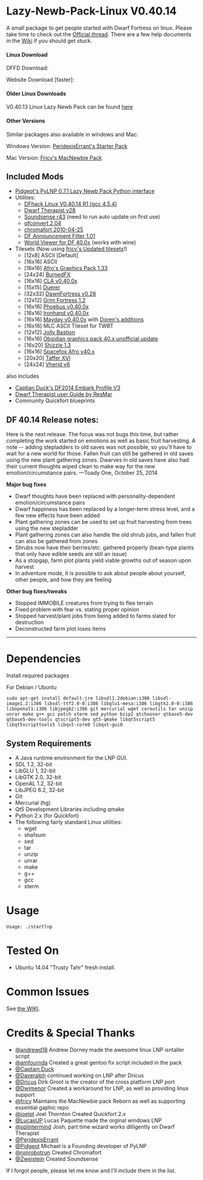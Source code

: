 Lazy-Newb-Pack-Linux V0.40.14
====================

A small package to get people started with Dwarf Fortress on linux. Please take time to check out the [Official thread](http://www.bay12forums.com/smf/index.php?topic=140966.0). There are a few help documents in the [Wiki](https://github.com/Lazy-Newb-Pack/Lazy-Newb-Pack-Linux/wiki) if you should get stuck.


#### Linux Download 


DFFD Download: 

Website Download [faster]: 

#### Older Linux Downloads

V0.40.13 Linux Lazy Newb Pack can be found [here](http://www.lazynewbpack.com/linux/04013/)

 

#### Other Versions
 

Similar packages also available in windows and Mac:

Windows Version: [PeridexisErrant's Starter Pack](http://www.bay12forums.com/smf/index.php?topic=126076.0)

Mac Version: [Fricy's MacNewbie Pack](http://www.bay12forums.com/smf/index.php?topic=128960.0)


Included Mods
-------------
* [Pidgeot's PyLNP 0.7.1 Lazy Newb Pack Python interface](http://www.bay12forums.com/smf/index.php?topic=140808.0)
* Utilities:
    * [DFhack Linux V0.40.14 R1 (gcc 4.5.4)](http://www.bay12forums.com/smf/index.php?topic=139553.0)
    * [Dwarf Therapist v28](https://github.com/splintermind/Dwarf-Therapist/tree/DF2014) 
    * [Soundsense r43](http://df.zweistein.cz/soundsense/) (need to run auto update on first use)
    * [qfconvert 2.04](http://www.joelpt.net/quickfort/)
    * [chromafort 2010-04-25](http://www.bay12forums.com/smf/index.php?topic=55025.0)
    * [DF Announcement Filter 1.01](http://www.bay12forums.com/smf/index.php?topic=130030.0)
    * [World Viewer for DF 40.0x](http://www.bay12forums.com/smf/index.php?topic=128932.0) (works with wine)
* Tilesets (Now using [fricy's Updated tilesets](https://github.com/fricy/DFgraphics)!)
    - [12x8] ASCII [Default]
    - [16x16] ASCII
    - [16x16] [Afro's Graphics Pack 1.33](http://dffd.wimbli.com/file.php?id=9137)
    - [24x24] [BurnedFX](http://www.bay12forums.com/smf/index.php?topic=143588.0)
    - [16x16] [CLA v0.40.0x](http://www.bay12forums.com/smf/index.php?topic=105376.0)
    - [15x15] [Duerer](http://www.bay12forums.com/smf/index.php?topic=142083.0)
    - [32x32] [DawnFortress v0.28](http://www.bay12forums.com/smf/index.php?topic=136221.msg4992910#msg4992910)
    - [12x12] [Grim Fortress 1.2](http://www.bay12forums.com/smf/index.php?topic=122421.0)
    - [16x16] [Phoebus v0.40.0x](http://www.bay12forums.com/smf/index.php?topic=137096.0)
    - [16x16] [Ironhand v0.40.0x](http://dffd.wimbli.com/file.php?id=8747)
    - [16x16] [Mayday v0.40.0x](http://goblinart.pl/vg-eng/df.php) with [Doren's additions](http://www.bay12forums.com/smf/index.php?topic=141195.0)
    - [16x16] MLC ASCII Tileset for TWBT
    - [12x12] [Jolly Bastion](http://www.bay12forums.com/smf/index.php?topic=104261.0)
    - [16x16] [Obsidian  graphics pack 40.x unofficial update](http://www.bay12forums.com/smf/index.php?topic=126934.0)
    - [16x20] [Shizzle 1.3](http://dffd.wimbli.com/file.php?id=7205)
    - [16x16] [Spacefox Afro v40.x](http://dffd.wimbli.com/file.php?id=9137)
    - [20x20] [Taffer XVI](http://www.bay12forums.com/smf/index.php?topic=107924.0)
    - [24x24] [Vherid v6](http://www.bay12forums.com/smf/index.php?topic=89856.0)

 also includes
 * [Captian Duck's DF2014 Embark Profile V3](http://www.reddit.com/r/dwarffortress/comments/2bzrqg/dfvidtuts2014_embark_profile_beta_testing/)
 * [Dwarf Therapist user Guide by ResMar](http://dffd.wimbli.com/file.php?id=7889)
 * Community Quickfort blueprints




DF 40.14 Release notes:
-------------

Here is the next release. The focus was not bugs this time, but rather completing the work started on emotions as well as basic fruit harvesting. A note -- adding stepladders to old saves was not possible, so you'll have to wait for a new world for those. Fallen fruit can still be gathered in old saves using the new plant gathering zones. Dwarves in old saves have also had their current thoughts wiped clean to make way for the new emotion/circumstance pairs.
—Toady One, October 25, 2014

**Major bug fixes**

  * Dwarf thoughts have been replaced with personality-dependent emotion/circumstance pairs
  * Dwarf happiness has been replaced by a longer-term stress level, and a few new effects have been added
  * Plant gathering zones can be used to set up fruit harvesting from trees using the new stepladder
  * Plant gathering zones can also handle the old shrub jobs, and fallen fruit can also be gathered from zones
  * Shrubs now have their berries/etc. gathered properly (bean-type plants that only have edible seeds are still an issue)
  * As a stopgap, farm plot plants yield viable growths out of season upon harvest
  * In adventure mode, it is possible to ask about people about yourself, other people, and how they are feeling


**Other bug fixes/tweaks**

  * Stopped IMMOBILE creatures from trying to flee terrain
  * Fixed problem with fear vs. stating proper opinion
  * Stopped harvest/plant jobs from being added to farms slated for destruction
  * Deconstructed farm plot loses items

-------------

#   Dependencies

   Install required packages

 For Debian / Ubuntu
```
sudo apt-get install default-jre libsdl1.2debian:i386 libsdl-image1.2:i386 libsdl-ttf2.0-0:i386 libglu1-mesa:i386 libgtk2.0-0:i386 libopenal1:i386 libjpeg62:i386 git mercurial wget coreutils tar unzip unrar make g++ gcc patch xterm sed python bzip2 qtchooser qtbase5-dev qtbase5-dev-tools qtscript5-dev qt5-qmake libqt5script5 libqt5scripttools5 libqxt-core0 libqxt-gui0
```


  System Requirements
-------------

* A Java runtime environment for the LNP GUI.
* SDL 1.2, 32-bit
* LibGLU 1, 32-bit
* LibGTK 2.0, 32-bit
* OpenAL 1.2, 32-bit
* LibJPEG 6.2, 32-bit
* Git
* Mercurial (hg)
* Qt5 Development Libraries including qmake
* Python 2.x (for Quickfort)
* The following fairly standard Linux utilities:
  - wget
  - sha1sum
  - sed
  - tar
  - unzip
  - unrar
  - make
  - g++
  - gcc
  - xterm

 Usage
=====

```
Usage: ./startlnp
```


Tested On
=========
* Ubuntu 14.04 "Trusty Tahr"      fresh install.
 

Common Issues
=============
See [the WIKI](https://github.com/BeauBouchard/DF-Lazy-Newb-Pack/wiki).

Credits & Special Thanks
=============

 * [@andrewd18](https://github.com/andrewd18/) Andrew Dorney made the awesome linux LNP isntaller script
 * [@amfournda](https://github.com/amfournda/) Created a great gentoo fix script included in the pack
 * [@Captain Duck](https://www.youtube.com/playlist?list=PL06686270DA5FF439) 
 * [@Daveralph](https://github.com/daveralph1234/LazyNewbPack/) continued working on LNP after Dricus 
 * [@Dricus](https://github.com/Dricus)   Dirk Groot is the creator of the cross platform LNP port
 * [@Dwimenor](https://github.com/Dwimenor/) Created a workaround for LNP, as well as providing linux support
 * [@fricy](https://github.com/fricy/) Maintains the MacNewbie pack Reborn as well as supporting essential gaphic repo
 * [@joelpt](http://www.joelpt.net/quickfort/) Joel Thornton Created Quickfort 2.x
 * [@LucasUP](https://github.com/LucasUP/) Lucas Paquette made the orginal windows LNP 
 * [@splintermind](https://github.com/splintermind/) Josh, part time wizard works dilligently on Dwarf Therapist
 * [@PeridexisErrant](http://www.bay12forums.com/smf/index.php?topic=126076.0)
 * [@Pidgeot](https://bitbucket.org/Pidgeot/python-lnp/) Michael is a Founding developer of PyLNP
 * [@runrobotrun](http://www.bay12forums.com/smf/index.php?topic=55025.0) Created Chromafort
 * [@Zweistein](http://zweistein.cz/) Created Soundsense



If I forgot people, please let me know and I'll include them in the list.




